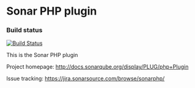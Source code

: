 Sonar PHP plugin
=========================

### Build status

[![Build Status](https://travis-ci.org/SonarCommunity/sonar-php.svg?branch=master)](https://travis-ci.org/SonarCommunity/sonar-php)

This is the Sonar PHP plugin

Project homepage:
http://docs.sonarqube.org/display/PLUG/php+Plugin

Issue tracking:
https://jira.sonarsource.com/browse/sonarphp/
